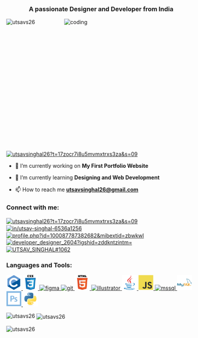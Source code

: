 <h3 align="center">A passionate Designer and Developer from India</h3>

<img align="right" alt="coding" width="350" height="350" src="https://i.pinimg.com/originals/ef/2d/b0/ef2db0885d94fd149a4b7914923bb2a3.gif">

<p align="left"> <img src="https://komarev.com/ghpvc/?username=utsavs26&label=Profile%20views&color=0e75b6&style=flat" alt="utsavs26" /> </p>

<p align="left"> <a href="https://twitter.com/utsavsinghal26?t=17zocr7i8u5mvmxtrxs3za&s=09" target="blank"><img src="https://img.shields.io/twitter/follow/utsavsinghal26?t=17zocr7i8u5mvmxtrxs3za&s=09?logo=twitter&style=for-the-badge" alt="utsavsinghal26?t=17zocr7i8u5mvmxtrxs3za&s=09" /></a> </p>

- 🔭 I’m currently working on **My First Portfolio Website**

- 🌱 I’m currently learning **Designing and Web Development**

- 📫 How to reach me **utsavsinghal26@gmail.com**

<h3 align="left">Connect with me:</h3>
<p align="left">
<a href="https://twitter.com/utsavsinghal26?t=17zocr7i8u5mvmxtrxs3za&s=09" target="blank"><img align="center" src="https://raw.githubusercontent.com/rahuldkjain/github-profile-readme-generator/master/src/images/icons/Social/twitter.svg" alt="utsavsinghal26?t=17zocr7i8u5mvmxtrxs3za&s=09" height="30" width="40" /></a>
<a href="https://linkedin.com/in/in/utsav-singhal-6536a1256" target="blank"><img align="center" src="https://raw.githubusercontent.com/rahuldkjain/github-profile-readme-generator/master/src/images/icons/Social/linked-in-alt.svg" alt="in/utsav-singhal-6536a1256" height="30" width="40" /></a>
<a href="https://fb.com/profile.php?id=100087787382682&mibextid=zbwkwl" target="blank"><img align="center" src="https://raw.githubusercontent.com/rahuldkjain/github-profile-readme-generator/master/src/images/icons/Social/facebook.svg" alt="profile.php?id=100087787382682&mibextid=zbwkwl" height="30" width="40" /></a>
<a href="https://instagram.com/developer_designer_2604?igshid=zddkntzintm=" target="blank"><img align="center" src="https://raw.githubusercontent.com/rahuldkjain/github-profile-readme-generator/master/src/images/icons/Social/instagram.svg" alt="developer_designer_2604?igshid=zddkntzintm=" height="30" width="40" /></a>
<a href="https://discord.gg/UTSAV_SINGHAL#1062" target="blank"><img align="center" src="https://raw.githubusercontent.com/rahuldkjain/github-profile-readme-generator/master/src/images/icons/Social/discord.svg" alt="UTSAV_SINGHAL#1062" height="30" width="40" /></a>
</p>

<h3 align="left">Languages and Tools:</h3>
<p align="left"> <a href="https://www.cprogramming.com/" target="_blank" rel="noreferrer"> <img src="https://raw.githubusercontent.com/devicons/devicon/master/icons/c/c-original.svg" alt="c" width="40" height="40"/> </a>  <a href="https://www.w3schools.com/css/" target="_blank" rel="noreferrer"> <img src="https://raw.githubusercontent.com/devicons/devicon/master/icons/css3/css3-original-wordmark.svg" alt="css3" width="40" height="40"/> </a> <a href="https://www.figma.com/" target="_blank" rel="noreferrer"> <img src="https://www.vectorlogo.zone/logos/figma/figma-icon.svg" alt="figma" width="40" height="40"/> </a> <a href="https://git-scm.com/" target="_blank" rel="noreferrer"> <img src="https://www.vectorlogo.zone/logos/git-scm/git-scm-icon.svg" alt="git" width="40" height="40"/> </a> <a href="https://www.w3.org/html/" target="_blank" rel="noreferrer"> <img src="https://raw.githubusercontent.com/devicons/devicon/master/icons/html5/html5-original-wordmark.svg" alt="html5" width="40" height="40"/> </a> <a href="https://www.adobe.com/in/products/illustrator.html" target="_blank" rel="noreferrer"> <img src="https://www.vectorlogo.zone/logos/adobe_illustrator/adobe_illustrator-icon.svg" alt="illustrator" width="40" height="40"/> </a> <a href="https://www.java.com" target="_blank" rel="noreferrer"> <img src="https://raw.githubusercontent.com/devicons/devicon/master/icons/java/java-original.svg" alt="java" width="40" height="40"/> </a> <a href="https://developer.mozilla.org/en-US/docs/Web/JavaScript" target="_blank" rel="noreferrer"> <img src="https://raw.githubusercontent.com/devicons/devicon/master/icons/javascript/javascript-original.svg" alt="javascript" width="40" height="40"/> </a> <a href="https://www.microsoft.com/en-us/sql-server" target="_blank" rel="noreferrer"> <img src="https://www.svgrepo.com/show/303229/microsoft-sql-server-logo.svg" alt="mssql" width="40" height="40"/> </a> <a href="https://www.mysql.com/" target="_blank" rel="noreferrer"> <img src="https://raw.githubusercontent.com/devicons/devicon/master/icons/mysql/mysql-original-wordmark.svg" alt="mysql" width="40" height="40"/> </a> <a href="https://www.photoshop.com/en" target="_blank" rel="noreferrer"> <img src="https://raw.githubusercontent.com/devicons/devicon/master/icons/photoshop/photoshop-line.svg" alt="photoshop" width="40" height="40"/> </a> <a href="https://www.python.org" target="_blank" rel="noreferrer"> <img src="https://raw.githubusercontent.com/devicons/devicon/master/icons/python/python-original.svg" alt="python" width="40" height="40"/> </a> </p>

<p><img align="left" src="https://github-readme-stats.vercel.app/api/top-langs?username=utsavs26&show_icons=true&locale=en&layout=compact" alt="utsavs26" /></p>

<p>&nbsp;<img align="center" src="https://github-readme-stats.vercel.app/api?username=utsavs26&show_icons=true&locale=en" alt="utsavs26" /></p>

<p><img align="center" src="https://github-readme-streak-stats.herokuapp.com/?user=utsavs26&" alt="utsavs26" /></p>

